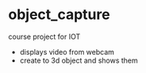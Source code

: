 # object_capture
course project for IOT

- displays video from webcam
- create to 3d object and shows them